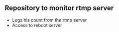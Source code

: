 ## Repository to monitor rtmp server
- Logs hls count from the rtmp server
- Access to reboot server